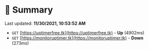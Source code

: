 # 📖 Summary
Last updated: **11/30/2021, 10:53:52 AM**

- `GET` [https://uptimerfree.tk](https://uptimerfree.tk) - **Up** (4902ms)
- `GET` [https://monitoruptimer.tk](https://monitoruptimer.tk) - **Down** (273ms)

